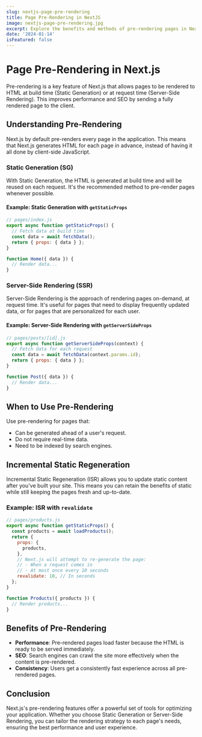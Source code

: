 ```yaml
---
slug: nextjs-page-pre-rendering
title: Page Pre-Rendering in NextJS
image: nextjs-page-pre-rendering.jpg
excerpt: Explore the benefits and methods of pre-rendering pages in NextJS, from static generation to incremental static generation.
date: '2024-01-14'
isFeatured: false
---
```


# Page Pre-Rendering in Next.js

Pre-rendering is a key feature of Next.js that allows pages to be rendered to HTML at build time (Static Generation) or at request time (Server-Side Rendering). This improves performance and SEO by sending a fully rendered page to the client.

## Understanding Pre-Rendering

Next.js by default pre-renders every page in the application. This means that Next.js generates HTML for each page in advance, instead of having it all done by client-side JavaScript.

### Static Generation (SG)

With Static Generation, the HTML is generated at build time and will be reused on each request. It's the recommended method to pre-render pages whenever possible.

#### Example: Static Generation with `getStaticProps`

```js
// pages/index.js
export async function getStaticProps() {
  // Fetch data at build time
  const data = await fetchData();
  return { props: { data } };
}

function Home({ data }) {
  // Render data...
}
```

### Server-Side Rendering (SSR)

Server-Side Rendering is the approach of rendering pages on-demand, at request time. It's useful for pages that need to display frequently updated data, or for pages that are personalized for each user.

#### Example: Server-Side Rendering with `getServerSideProps`

```js
// pages/posts/[id].js
export async function getServerSideProps(context) {
  // Fetch data for each request
  const data = await fetchData(context.params.id);
  return { props: { data } };
}

function Post({ data }) {
  // Render data...
}
```

## When to Use Pre-Rendering

Use pre-rendering for pages that:

- Can be generated ahead of a user's request.
- Do not require real-time data.
- Need to be indexed by search engines.

## Incremental Static Regeneration

Incremental Static Regeneration (ISR) allows you to update static content after you've built your site. This means you can retain the benefits of static while still keeping the pages fresh and up-to-date.

### Example: ISR with `revalidate`

```js
// pages/products.js
export async function getStaticProps() {
  const products = await loadProducts();
  return {
    props: {
      products,
    },
    // Next.js will attempt to re-generate the page:
    // - When a request comes in
    // - At most once every 10 seconds
    revalidate: 10, // In seconds
  };
}

function Products({ products }) {
  // Render products...
}
```

## Benefits of Pre-Rendering

- **Performance**: Pre-rendered pages load faster because the HTML is ready to be served immediately.
- **SEO**: Search engines can crawl the site more effectively when the content is pre-rendered.
- **Consistency**: Users get a consistently fast experience across all pre-rendered pages.

## Conclusion

Next.js's pre-rendering features offer a powerful set of tools for optimizing your application. Whether you choose Static Generation or Server-Side Rendering, you can tailor the rendering strategy to each page's needs, ensuring the best performance and user experience.
